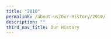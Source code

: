 ```yaml
---
title: "2010"
permalink: /about-us/Our-History/2010/
description: ""
third_nav_title: Our History
---
```

